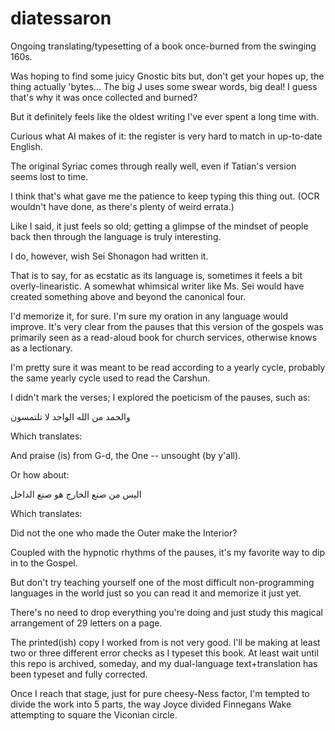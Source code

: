 # diatessaron
Ongoing translating/typesetting of a book once-burned from the swinging 160s.

Was hoping to find some juicy Gnostic bits but, don't get your hopes up, the thing actually 'bytes... The big J uses some swear words, big deal! I guess that's why it was once collected and burned?

But it definitely feels like the oldest writing I've ever spent a long time with.

Curious what AI makes of it: the register is very hard to match in up-to-date English.

The original Syriac comes through really well, even if Tatian's version seems lost to time.

I think that's what gave me the patience to keep typing this thing out. (OCR wouldn't have done, as there's plenty of weird errata.)

Like I said, it just feels so old; getting a glimpse of the mindset of people back then through the language is truly interesting.

I do, however, wish Sei Shonagon had written it.

That is to say, for as ecstatic as its language is, sometimes it feels a bit overly-linearistic. A somewhat whimsical writer like Ms. Sei would have created something above and beyond the canonical four.

I'd memorize it, for sure. I'm sure my oration in any language would improve. It's very clear from the pauses that this version of the gospels was primarily seen as a read-aloud book for church services, otherwise knows as a lectionary.

I'm pretty sure it was meant to be read according to a yearly cycle, probably the same yearly cycle used to read the Carshun.

I didn't mark the verses; I explored the poeticism of the pauses, such as:

والحمد من الله الواحد لا تلتمسون



Which translates:

And praise (is) from G-d, the One -- unsought (by y'all).

Or how about:



اليس من صنع الخارج هو صنع الداخل


Which translates:

Did not the one who made the Outer make the Interior?

Coupled with the hypnotic rhythms of the pauses, it's my favorite way to dip in to the Gospel.

But don't try teaching yourself one of the most difficult non-programming languages in the world just so you can read it and memorize it just yet.

There's no need to drop everything you're doing and just study this magical arrangement of 29 letters on a page.

The printed(ish) copy I worked from is not very good. I'll be making at least two or three different error checks as I typeset this book. At least wait until this repo is archived, someday, and my dual-language text+translation has been typeset and fully corrected.

Once I reach that stage, just for pure cheesy-Ness factor, I'm tempted to divide the work into 5 parts, the way Joyce divided Finnegans Wake attempting to square the Viconian circle.
